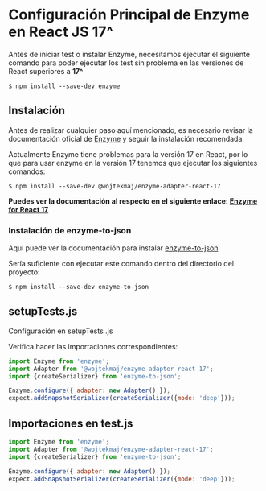 # Configuración Principal de Enzyme en React JS 17^

Antes de iniciar test o instalar Enzyme, necesitamos ejecutar el siguiente comando para poder ejecutar los test sin problema en las versiones de React superiores a **17^**


`$ npm install --save-dev enzyme`

## Instalación 
Antes de realizar cualquier paso aquí mencionado, es necesario revisar la documentación oficial de [Enzyme](https://enzymejs.github.io/enzyme/ "Enzyme") y seguir la instalación recomendada.

Actualmente Enzyme tiene problemas para la versión 17 en React, por lo que para usar enzyme en la versión 17 tenemos que ejecutar los siguientes comandos:

`$ npm install --save-dev @wojtekmaj/enzyme-adapter-react-17`

**Puedes ver la documentación al respecto en el siguiente enlace: [Enzyme for React 17 ](https://github.com/wojtekmaj/enzyme-adapter-react-17 "Enzyme for React 17 ")**

### Instalación de enzyme-to-json

Aquí puede ver la documentación para instalar [enzyme-to-json](https://www.npmjs.com/package/enzyme-to-json "enzyme-to-json")

Sería suficiente con ejecutar este comando dentro del directorio del proyecto:

`$ npm install --save-dev enzyme-to-json`


## setupTests.js

Configuración en setupTests .js

Verifica hacer las importaciones correspondientes: 

```javascript
import Enzyme from 'enzyme';
import Adapter from '@wojtekmaj/enzyme-adapter-react-17';
import {createSerializer} from 'enzyme-to-json';

Enzyme.configure({ adapter: new Adapter() });
expect.addSnapshotSerializer(createSerializer({mode: 'deep'}));
```

## Importaciones en test.js
  
  ```javascript
import Enzyme from 'enzyme';
import Adapter from '@wojtekmaj/enzyme-adapter-react-17';
import {createSerializer} from 'enzyme-to-json';

Enzyme.configure({ adapter: new Adapter() });
expect.addSnapshotSerializer(createSerializer({mode: 'deep'}));
```

